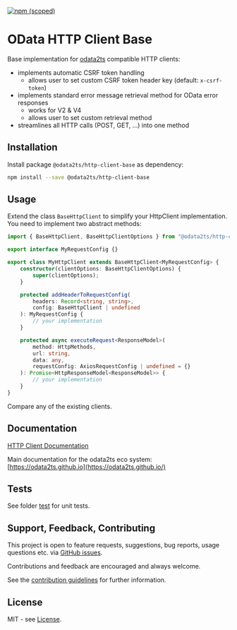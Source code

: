 [![npm (scoped)](https://img.shields.io/npm/v/@odata2ts/http-client-base?style=for-the-badge)](https://www.npmjs.com/package/@odata2ts/http-client-base)

# OData HTTP Client Base

Base implementation for [odata2ts](https://github.com/odata2ts/odata2ts) compatible HTTP clients:

- implements automatic CSRF token handling
  - allows user to set custom CSRF token header key (default: `x-csrf-token`)
- implements standard error message retrieval method for OData error responses
  - works for V2 & V4
  - allows user to set custom retrieval method
- streamlines all HTTP calls (POST, GET, ...) into one method

## Installation

Install package `@odata2ts/http-client-base` as dependency:

```bash
npm install --save @odata2ts/http-client-base
```

## Usage

Extend the class `BaseHttpClient` to simplify your HttpClient implementation.
You need to implement two abstract methods:

```ts
import { BaseHttpClient, BaseHttpClientOptions } from "@odata2ts/http-client-base";

export interface MyRequestConfig {}

export class MyHttpClient extends BaseHttpClient<MyRequestConfig> {
    constructor(clientOptions: BaseHttpClientOptions) {
        super(clientOptions);
    }

    protected addHeaderToRequestConfig(
        headers: Record<string, string>,
        config: BaseHttpClient | undefined
    ): MyRequestConfig {
        // your implementation
    }

    protected async executeRequest<ResponseModel>(
        method: HttpMethods,
        url: string,
        data: any,
        requestConfig: AxiosRequestConfig | undefined = {}
    ): Promise<HttpResponseModel<ResponseModel>> {
        // your implementation
    }
}
```

Compare any of the existing clients.

## Documentation

[HTTP Client Documentation](https://odata2ts.github.io/docs/http-client)

Main documentation for the odata2ts eco system:
[https://odata2ts.github.io](https://odata2ts.github.io/)

## Tests

See folder [test](https://github.com/odata2ts/http-client/tree/main/packages/core/test)
for unit tests.

## Support, Feedback, Contributing

This project is open to feature requests, suggestions, bug reports, usage questions etc.
via [GitHub issues](https://github.com/odata2ts/http-client/issues).

Contributions and feedback are encouraged and always welcome.

See the [contribution guidelines](https://github.com/odata2ts/http-client/blob/main/CONTRIBUTING.md) for further information.

## License

MIT - see [License](./LICENSE).
